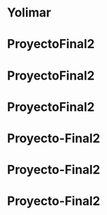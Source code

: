 # Yolimar
# ProyectoFinal2
# ProyectoFinal2
# ProyectoFinal2
# Proyecto-Final2
# Proyecto-Final2
# Proyecto-Final2
